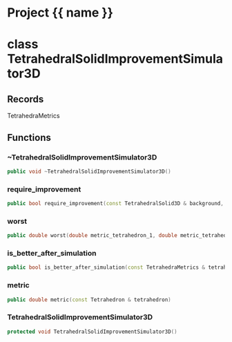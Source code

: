 <script setup>
import {useRoute} from 'vitepress'
const {path} = useRoute()
const tokens = path.split('/')
const words = tokens[2].split('-');
for (let i = 0; i < words.length; i++) {
    words[i] = words[i].charAt(0).toUpperCase() + words[i].slice(1);
    words[i] = words[i].replace('geode', 'Geode')
}
const name = words.join('-');
</script>
# Project {{ name }}

# class TetrahedralSolidImprovementSimulator3D


## Records

TetrahedraMetrics



## Functions

### ~TetrahedralSolidImprovementSimulator3D

```cpp
public void ~TetrahedralSolidImprovementSimulator3D()
```


### require_improvement

```cpp
public bool require_improvement(const TetrahedralSolid3D & background, index_t tetrahedron_id)
```

### worst

```cpp
public double worst(double metric_tetrahedron_1, double metric_tetrahedron_2)
```

### is_better_after_simulation

```cpp
public bool is_better_after_simulation(const TetrahedraMetrics & tetrahedra_metrics)
```

### metric

```cpp
public double metric(const Tetrahedron & tetrahedron)
```

### TetrahedralSolidImprovementSimulator3D

```cpp
protected void TetrahedralSolidImprovementSimulator3D()
```




